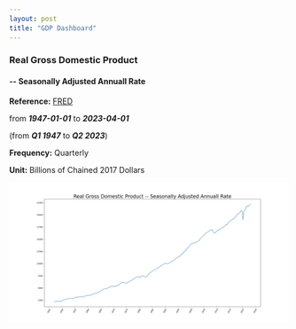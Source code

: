 ```yaml
---
layout: post
title: "GDP Dashboard"
---
```



### Real Gross Domestic Product 
#### -- Seasonally Adjusted Annuall Rate
**Reference:** [FRED](https://fred.stlouisfed.org/series/GDPC1)


from ***1947-01-01*** to ***2023-04-01***

(from ***Q1 1947*** to ***Q2 2023***)

**Frequency:** Quarterly

**Unit:** Billions of Chained 2017 Dollars

![Real GPD](/img/posts/gdp/real_gdp_2023_10_24.png "GDP")